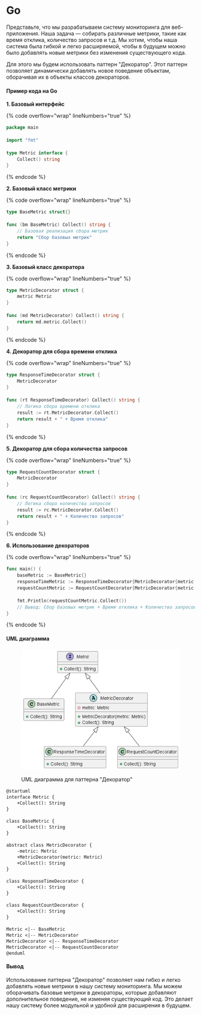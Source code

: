 # Go

Представьте, что мы разрабатываем систему мониторинга для веб-приложения. Наша задача — собирать различные метрики, такие как время отклика, количество запросов и т.д. Мы хотим, чтобы наша система была гибкой и легко расширяемой, чтобы в будущем можно было добавлять новые метрики без изменения существующего кода.

Для этого мы будем использовать паттерн "Декоратор". Этот паттерн позволяет динамически добавлять новое поведение объектам, оборачивая их в объекты классов декораторов.

#### Пример кода на Go

**1. Базовый интерфейс**

{% code overflow="wrap" lineNumbers="true" %}
```go
package main

import "fmt"

type Metric interface {
    Collect() string
}
```
{% endcode %}

**2. Базовый класс метрики**

{% code overflow="wrap" lineNumbers="true" %}
```go
type BaseMetric struct{}

func (bm BaseMetric) Collect() string {
    // Базовая реализация сбора метрик
    return "Сбор базовых метрик"
}
```
{% endcode %}

**3. Базовый класс декоратора**

{% code overflow="wrap" lineNumbers="true" %}
```go
type MetricDecorator struct {
    metric Metric
}

func (md MetricDecorator) Collect() string {
    return md.metric.Collect()
}
```
{% endcode %}

**4. Декоратор для сбора времени отклика**

{% code overflow="wrap" lineNumbers="true" %}
```go
type ResponseTimeDecorator struct {
    MetricDecorator
}

func (rt ResponseTimeDecorator) Collect() string {
    // Логика сбора времени отклика
    result := rt.MetricDecorator.Collect()
    return result + " + Время отклика"
}
```
{% endcode %}

**5. Декоратор для сбора количества запросов**

{% code overflow="wrap" lineNumbers="true" %}
```go
type RequestCountDecorator struct {
    MetricDecorator
}

func (rc RequestCountDecorator) Collect() string {
    // Логика сбора количества запросов
    result := rc.MetricDecorator.Collect()
    return result + " + Количество запросов"
}
```
{% endcode %}

**6. Использование декораторов**

{% code overflow="wrap" lineNumbers="true" %}
```go
func main() {
    baseMetric := BaseMetric{}
    responseTimeMetric := ResponseTimeDecorator{MetricDecorator{metric: baseMetric}}
    requestCountMetric := RequestCountDecorator{MetricDecorator{metric: responseTimeMetric}}

    fmt.Println(requestCountMetric.Collect())
    // Вывод: Сбор базовых метрик + Время отклика + Количество запросов
}
```
{% endcode %}

#### UML диаграмма

<figure><img src="../../../../../.gitbook/assets/image (1) (1) (1) (1) (1) (1) (1) (1) (1) (1) (1) (1) (1) (1) (1) (1) (1).png" alt=""><figcaption><p>UML диаграмма для паттерна "Декоратор"</p></figcaption></figure>

```plantuml
@startuml
interface Metric {
    +Collect(): String
}

class BaseMetric {
    +Collect(): String
}

abstract class MetricDecorator {
    -metric: Metric
    +MetricDecorator(metric: Metric)
    +Collect(): String
}

class ResponseTimeDecorator {
    +Collect(): String
}

class RequestCountDecorator {
    +Collect(): String
}

Metric <|-- BaseMetric
Metric <|-- MetricDecorator
MetricDecorator <|-- ResponseTimeDecorator
MetricDecorator <|-- RequestCountDecorator
@enduml
```

#### Вывод

Использование паттерна "Декоратор" позволяет нам гибко и легко добавлять новые метрики в нашу систему мониторинга. Мы можем оборачивать базовые метрики в декораторы, которые добавляют дополнительное поведение, не изменяя существующий код. Это делает нашу систему более модульной и удобной для расширения в будущем.
